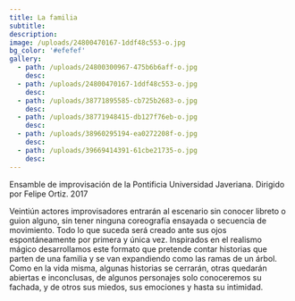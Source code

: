 ```yaml
---
title: La familia
subtitle:
description:
image: /uploads/24800470167-1ddf48c553-o.jpg
bg_color: '#efefef'
gallery:
  - path: /uploads/24800300967-475b6b6aff-o.jpg
    desc:
  - path: /uploads/24800470167-1ddf48c553-o.jpg
    desc:
  - path: /uploads/38771895585-cb725b2683-o.jpg
    desc:
  - path: /uploads/38771948415-db127f76eb-o.jpg
    desc:
  - path: /uploads/38960295194-ea0272208f-o.jpg
    desc:
  - path: /uploads/39669414391-61cbe21735-o.jpg
    desc:
---
```


Ensamble de improvisaci&oacute;n de la Pontificia Universidad Javeriana. Dirigido por Felipe Ortiz. 2017

Veinti&uacute;n actores improvisadores entrar&aacute;n al escenario sin conocer libreto o guion alguno, sin tener ninguna coreograf&iacute;a ensayada o secuencia de movimiento. Todo lo que suceda ser&aacute; creado ante sus ojos espont&aacute;neamente por primera y &uacute;nica vez. Inspirados en el realismo m&aacute;gico desarrollamos este formato que pretende contar historias que parten de una familia y se van expandiendo como las ramas de un &aacute;rbol. Como en la vida misma, algunas historias se cerrar&aacute;n, otras quedar&aacute;n abiertas e inconclusas, de algunos personajes solo conoceremos su fachada, y de otros sus miedos, sus emociones y hasta su intimidad.